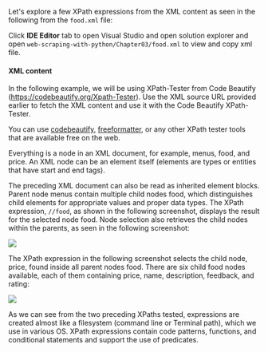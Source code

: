 Let's explore a few XPath expressions from the XML content as seen in the following from the `food.xml` file:


Click **IDE Editor** tab to open Visual Studio and open solution explorer and open `web-scraping-with-python/Chapter03/food.xml` to view and copy xml file.


#### XML content
In the following example, we will be using XPath-Tester from Code Beautify (https://codebeautify.org/Xpath-Tester). Use the XML source URL provided earlier to fetch the XML content and use it with the Code Beautify XPath-Tester.

You can use [codebeautify](https://codebeautify.org/Xpath-Tester), [freeformatter](https://www.freeformatter.com/xpath-tester.htm), or any other XPath tester tools that are available free on the web.

Everything is a node in an XML document, for example, menus, food, and price. An XML node can be an element itself (elements are types or entities that have start and end tags).

The preceding XML document can also be read as inherited element blocks. Parent node menus contain multiple child nodes food, which distinguishes child elements for appropriate values and proper data types. The XPath expression, `//food`, as shown in the following screenshot, displays the result for the selected node food. Node selection also retrieves the child nodes within the parents, as seen in the following screenshot:

![](https://github.com/fenago/katacoda-scenarios/raw/master/web-scraping-with-python/chapter-03-01/steps/5/1.png)


The XPath expression in the following screenshot selects the child node, price, found inside all parent nodes food. There are six child food nodes available, each of them containing price, name, description, feedback, and rating:

![](https://github.com/fenago/katacoda-scenarios/raw/master/web-scraping-with-python/chapter-03-01/steps/5/2.png)


As we can see from the two preceding XPaths tested, expressions are created almost like a filesystem (command line or Terminal path), which we use in various OS. XPath expressions contain code patterns, functions, and conditional statements and support the use of predicates.